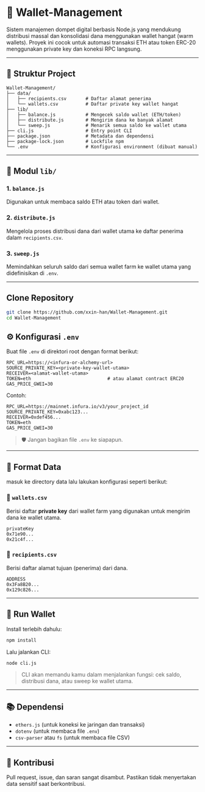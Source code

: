 # 💼 Wallet-Management

Sistem manajemen dompet digital berbasis Node.js yang mendukung distribusi massal dan konsolidasi dana menggunakan wallet hangat (warm wallets). Proyek ini cocok untuk automasi transaksi ETH atau token ERC-20 menggunakan private key dan koneksi RPC langsung.

---

## 📁 Struktur Project

```
Wallet-Management/
├── data/
│   ├── recipients.csv       # Daftar alamat penerima
│   └── wallets.csv          # Daftar private key wallet hangat
├── lib/
│   ├── balance.js           # Mengecek saldo wallet (ETH/token)
│   ├── distribute.js        # Mengirim dana ke banyak alamat
│   └── sweep.js             # Menarik semua saldo ke wallet utama
├── cli.js                   # Entry point CLI
├── package.json             # Metadata dan dependensi
├── package-lock.json        # Lockfile npm
└── .env                     # Konfigurasi environment (dibuat manual)
```

---

## 🧩 Modul `lib/`

### 1. `balance.js`
Digunakan untuk membaca saldo ETH atau token dari wallet.

### 2. `distribute.js`
Mengelola proses distribusi dana dari wallet utama ke daftar penerima dalam `recipients.csv`.

### 3. `sweep.js`
Memindahkan seluruh saldo dari semua wallet farm ke wallet utama yang didefinisikan di `.env`.

---

## Clone Repository

```bash
git clone https://github.com/xxin-han/Wallet-Management.git
cd Wallet-Management
```

## ⚙️ Konfigurasi `.env`

Buat file `.env` di direktori root dengan format berikut:

```env
RPC_URL=https://<infura-or-alchemy-url>
SOURCE_PRIVATE_KEY=<private-key-wallet-utama>
RECEIVER=<alamat-wallet-utama>
TOKEN=eth                            # atau alamat contract ERC20
GAS_PRICE_GWEI=30
```

Contoh:

```env
RPC_URL=https://mainnet.infura.io/v3/your_project_id
SOURCE_PRIVATE_KEY=0xabc123...
RECEIVER=0xdef456...
TOKEN=eth
GAS_PRICE_GWEI=30
```

> 🛡️ Jangan bagikan file `.env` ke siapapun.

---

## 📂 Format Data

masuk ke directory data lalu lakukan konfigurasi seperti berikut:

### 🔸 `wallets.csv`
Berisi daftar **private key** dari wallet farm yang digunakan untuk mengirim dana ke wallet utama.

```csv
privateKey
0x71e90...
0x21c4f...
```

### 🔸 `recipients.csv`

Berisi daftar alamat tujuan (penerima) dari dana.

```csv
ADDRESS
0x3Fa8B20...
0x129c826...
```

---


## 🚀 Run Wallet

Install terlebih dahulu:

```bash
npm install
```

Lalu jalankan CLI:

```bash
node cli.js
```

> CLI akan memandu kamu dalam menjalankan fungsi: cek saldo, distribusi dana, atau sweep ke wallet utama.

---

## 📚 Dependensi

- `ethers.js` (untuk koneksi ke jaringan dan transaksi)
- `dotenv` (untuk membaca file `.env`)
- `csv-parser` atau `fs` (untuk membaca file CSV)

---

## 🤝 Kontribusi

Pull request, issue, dan saran sangat disambut. Pastikan tidak menyertakan data sensitif saat berkontribusi.

